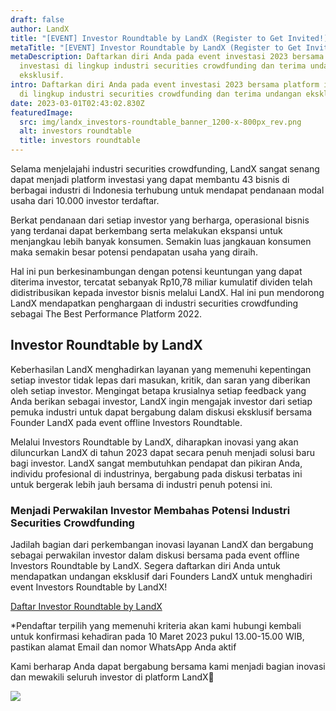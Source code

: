 ```yaml
---
draft: false
author: LandX
title: "[EVENT] Investor Roundtable by LandX (Register to Get Invited!)"
metaTitle: "[EVENT] Investor Roundtable by LandX (Register to Get Invited!)"
metaDescription: Daftarkan diri Anda pada event investasi 2023 bersama platform
  investasi di lingkup industri securities crowdfunding dan terima undangan
  eksklusif.
intro: Daftarkan diri Anda pada event investasi 2023 bersama platform investasi
  di lingkup industri securities crowdfunding dan terima undangan eksklusif.
date: 2023-03-01T02:43:02.830Z
featuredImage:
  src: img/landx_investors-roundtable_banner_1200-x-800px_rev.png
  alt: investors roundtable
  title: investors roundtable
---
```

Selama menjelajahi industri securities crowdfunding, LandX sangat senang dapat menjadi platform investasi yang dapat membantu 43 bisnis di berbagai industri di Indonesia terhubung untuk mendapat pendanaan modal usaha dari 10.000 investor terdaftar. 

Berkat pendanaan dari setiap investor yang berharga, operasional bisnis yang terdanai dapat berkembang serta melakukan ekspansi untuk menjangkau lebih banyak konsumen. Semakin luas jangkauan konsumen maka semakin besar potensi pendapatan usaha yang diraih. 

Hal ini pun berkesinambungan dengan potensi keuntungan yang dapat diterima investor, tercatat sebanyak Rp10,78 miliar kumulatif dividen telah didistribusikan kepada investor bisnis melalui LandX. Hal ini pun mendorong LandX mendapatkan penghargaan di industri securities crowdfunding sebagai The Best Performance Platform 2022.

## Investor Roundtable by LandX

Keberhasilan LandX menghadirkan layanan yang memenuhi kepentingan setiap investor tidak lepas dari masukan, kritik, dan saran yang diberikan oleh setiap investor. Mengingat betapa krusialnya setiap feedback yang Anda berikan sebagai investor, LandX ingin mengajak investor dari setiap pemuka industri untuk dapat bergabung dalam diskusi eksklusif bersama Founder LandX pada event offline Investors Roundtable.

Melalui Investors Roundtable by LandX, diharapkan inovasi yang akan diluncurkan LandX di tahun 2023 dapat secara penuh menjadi solusi baru bagi investor. LandX sangat membutuhkan pendapat dan pikiran Anda, individu profesional di industrinya, bergabung pada diskusi terbatas ini untuk bergerak lebih jauh bersama di industri penuh potensi ini.

### Menjadi Perwakilan Investor Membahas Potensi Industri Securities Crowdfunding

Jadilah bagian dari perkembangan inovasi layanan LandX dan bergabung sebagai perwakilan investor dalam diskusi bersama pada event offline Investors Roundtable by LandX. Segera daftarkan diri Anda untuk mendapatkan undangan eksklusif dari Founders LandX untuk menghadiri event Investors Roundtable by LandX!

[Daftar Investor Roundtable by LandX](https://reg-roundtable-landx.paperform.co/)

\*Pendaftar terpilih yang memenuhi kriteria akan kami hubungi kembali untuk konfirmasi kehadiran pada 10 Maret 2023 pukul 13.00-15.00 WIB, pastikan alamat Email dan nomor WhatsApp Anda aktif

Kami berharap Anda dapat bergabung bersama kami menjadi bagian inovasi dan mewakili seluruh investor di platform LandX🤝

![](https://lh6.googleusercontent.com/4RpSw20yFVmpG9saYxHh4YeNIwR9Xx8nHAhJ63Y0WK9W3h5EIIB-U7gUzp98xvuXoX_0htU3nfcej4d9PJ7y5bCrncf6Lx6LixWtKrBlu2swmzCq9eFOLszLai3vYxkQJdGHPfHYZaLHranDH1omFtQ)